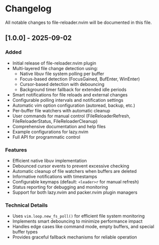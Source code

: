 # Changelog

All notable changes to file-reloader.nvim will be documented in this file.

## [1.0.0] - 2025-09-02

### Added
- Initial release of file-reloader.nvim plugin
- Multi-layered file change detection using:
  - Native libuv file system polling per buffer
  - Focus-based detection (FocusGained, BufEnter, WinEnter)
  - Cursor-based detection with debouncing
  - Background timer fallback for extended idle periods
- Smart notifications for file reloads and external changes
- Configurable polling intervals and notification settings
- Automatic vim option configuration (autoread, backup, etc.)
- Per-buffer file watchers with automatic cleanup
- User commands for manual control (FileReloaderRefresh, FileReloaderStatus, FileReloaderCleanup)
- Comprehensive documentation and help files
- Example configurations for lazy.nvim
- Full API for programmatic control

### Features
- Efficient native libuv implementation
- Debounced cursor events to prevent excessive checking
- Automatic cleanup of file watchers when buffers are deleted
- Informative notifications with timestamps
- Configurable keymaps (default: `<leader>r` for manual refresh)
- Status reporting for debugging and monitoring
- Support for both lazy.nvim and packer.nvim plugin managers

### Technical Details
- Uses `vim.loop.new_fs_poll()` for efficient file system monitoring
- Implements smart debouncing to minimize performance impact
- Handles edge cases like command mode, empty buffers, and special buffer types
- Provides graceful fallback mechanisms for reliable operation